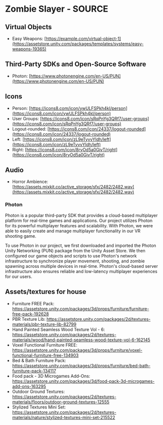# Zombie Slayer - SOURCE
## Virtual Objects
- Easy Weapons: [https://example.com/virtual-object-1](https://assetstore.unity.com/packages/templates/systems/easy-weapons-19365)
## Third-Party SDKs and Open-Source Software
- Photon: [https://www.photonengine.com/en-US/PUN](https://www.photonengine.com/en-US/PUN)
## Icons
- Person: [https://icons8.com/icon/ywULFSPkh4kI/person](https://icons8.com/icon/ywULFSPkh4kI/person)
- User Groups: [https://icons8.com/icon/sRqPnYg3QRf7/user-groups](https://icons8.com/icon/sRqPnYg3QRf7/user-groups)
- Logout-rounded: [https://icons8.com/icon/24337/logout-rounded](https://icons8.com/icon/24337/logout-rounded)
- Left: [https://icons8.com/icon/zL9eTyvvYldh/left](https://icons8.com/icon/zL9eTyvvYldh/left)
- Right: [https://icons8.com/icon/8ryOd5a0GivT/right](https://icons8.com/icon/8ryOd5a0GivT/right)

## Audio
- Horror Ambience: [https://assets.mixkit.co/active_storage/sfx/2482/2482.wav](https://assets.mixkit.co/active_storage/sfx/2482/2482.wav)

### Photon
Photon is a popular third-party SDK that provides a cloud-based multiplayer platform for real-time games and applications. Our project utilizes Photon for its powerful multiplayer features and scalability. With Photon, we were able to easily create and manage multiplayer functionality in our VR shooting game.

To use Photon in our project, we first downloaded and imported the Photon Unity Networking (PUN) package from the Unity Asset Store. We then configured our game objects and scripts to use Photon's network infrastructure to synchronize player movement, shooting, and zombie spawning across multiple devices in real-time. Photon's cloud-based server infrastructure also ensures reliable and low-latency multiplayer experiences for our users.

## Assets/textures for house
- Furniture FREE Pack: https://assetstore.unity.com/packages/3d/props/furniture/furniture-free-pack-192628
- PBR Texture Lib: https://assetstore.unity.com/packages/2d/textures-materials/pbr-texture-lib-82799
- Hand Painted Seamless Wood Texture Vol - 6: https://assetstore.unity.com/packages/2d/textures-materials/wood/hand-painted-seamless-wood-texture-vol-6-162145
- Voxel Functional Furniture FREE: https://assetstore.unity.com/packages/3d/props/furniture/voxel-functional-furniture-free-134903
- Bed & Bath Furniture Pack: https://assetstore.unity.com/packages/3d/props/furniture/bed-bath-furniture-pack-134117
- Food pack - 3D Microgames Add-Ons: https://assetstore.unity.com/packages/3d/food-pack-3d-microgames-add-ons-163295
- Outdoor Ground Textures: https://assetstore.unity.com/packages/2d/textures-materials/floors/outdoor-ground-textures-12555
- Stylized Textures Mini Set: https://assetstore.unity.com/packages/2d/textures-materials/nature/stylized-textures-mini-set-215522
